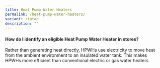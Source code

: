 ```yaml
---
title: Heat Pump Water Heaters
permalink: /heat-pump-water-heaters/
variant: tiptap
description: ""
---
```

<h4><strong>How do I identify an eligible Heat Pump Water Heater in stores?</strong></h4>
<p>Rather than generating heat directly, HPWHs use electricity to move heat
from the ambient environment to an insulated water tank. This makes HPWHs
more efficient than conventional electric or gas water heaters.</p>